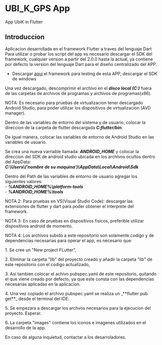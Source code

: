 # UBI_K_GPS App

App UbiK in Flutter

## Introduccion

Aplicacion desarrollada en el framework Flutter a traves del lenguaje Dart
Para utilizar o probar los script del app es necesario descargar el SDK del framework, cualquier version a partir del
2.0.0 hasta la actual, ya contiene por defecto la version del lenguaje Dart para el diseño centralizado del APP.

- Descargar [aqui](https://docs.flutter.dev/get-started/install) el framework para testing de esta APP, descargar el SDK de windows

Una vez descargado, descomprimir el archivo en el _**disco local (C:)**_ fuera de las carpetas de archivos de programas y
archivos de programas(x86).

NOTA: Es necesario para pruebas de virtualizacion tener descargado Android Studio, para poder utilizar los dispositivos
de virtualizacion (AVD manager).

Dentro de las variables de entorno del sistema y de usuario, colocar la direccion de la carpeta de flutter descargada
_**C:flutter/bin**_. </br><p>De igual manera, colocar las variables de entorno de Android Studio en las variables de usuario. 
</br><p> Se crea una nueva varriable llamada: 
_**ANDROID_HOME**_ y colocar la direccion del SDK de android studio ubicada en los archivos
ocultos dentro del AppData:
</br>_**C:\Users\\('nombre de su maquina')\AppData\Local\Android\Sdk**_

Dentro del Path de las variables de entorno de usuario agregar los siguientes valores:
</br>- _**%ANDROID_HOME%\platform-tools**_
</br>- _**%ANDROID_HOME%\tools**_

NOTA 2: Para pruebas en VS(Visual Studio Code): descargar las extensiones de flutter y dart para poder obtener el interprete del
framework.

NOTA 3: En caso de pruebas en dispositivos fisicos, preferible utilizar dispositivos android de momento.

NOTA 4: Los archivos subido a este repositorio son solamente codigo y de dependencias necesarias para operar el app, es necesario que:
<p> 1. Se cree un "New project FLutter",</p> 
<p> 2. Eliminar la carpeta "lib" del proyecto creado y añadir la carpeta "lib" de este repositorio con el codigo actualizado,</p> 
<p> 3. Asi tambien colocar el achivo pubspec.yaml de este repositorio, quitando el que viene creado por defecto, ya que este consta con las dependencias necesarias aplicadas en la aplicacion.</p>
<p> 4. Una vez copiado el archivo pubspec.yaml se realiza un _**flutter pub get**_ desde el terminal del IDE.</p>
<p> 5. Se empezara a descargar los archvos necesarios para la ejecucion del proyecto. Esperar.</p>
<p> 6. La carpeta "images" contiene los iconos e imagenes utilizados en el desarrollo de la app.</p>

En caso de alguna inquietud, contactar a los desarroladores.
